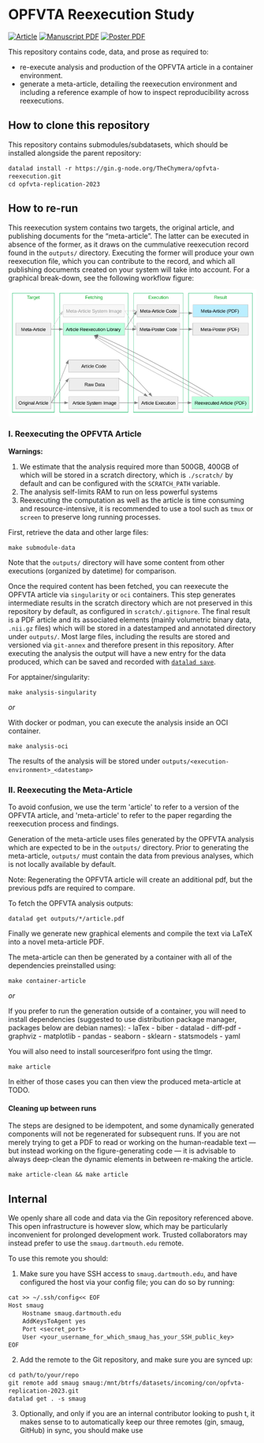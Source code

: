 # OPFVTA Reexecution Study
[![Article](https://badgen.net/badge/Article%20Manuscript/Article/green)](https://www.frontiersin.org/journals/neuroinformatics/articles/10.3389/fninf.2024.1376022/full)
[![Manuscript PDF](https://badgen.net/badge/Article%20Manuscript/manual%20record/yellow)](https://articles.chymera.eu/fraaef-frontiers.pdf)
[![Poster PDF](https://badgen.net/badge/2023%20SfN%20Poster/manual%20record/yellow)](https://articles.chymera.eu/fraaef-poster.pdf)

This repository contains code, data, and prose as required to:
* re-execute analysis and production of the OPFVTA article in a container environment.
* generate a meta-article, detailing the reexecution environment and including a reference example of how to inspect reproducibility across reexecutions.

## How to clone this repository

This repository contains submodules/subdatasets, which should be installed alongside the parent repository:

```console
datalad install -r https://gin.g-node.org/TheChymera/opfvta-reexecution.git
cd opfvta-replication-2023
```


## How to re-run

This reexecution system contains two targets, the original article, and publishing documents for the “meta-article”.
The latter can be executed in absence of the former, as it draws on the cummulative reexecution record found in the `outputs/` directory.
Executing the former will produce your own reexecution file, which you can contribute to the record, and which all publishing documents created on your system will take into account.
For a graphical break-down, see the following workflow figure:

![workflow](./publishing/figs/workflow.png)

### I. Reexecuting the OPFVTA Article

**Warnings:**
1. We estimate that the analysis required more than 500GB, 400GB of which will be stored in a scratch directory, which is `./scratch/` by default and can be configured with the `SCRATCH_PATH` variable.
1. The analysis self-limits RAM to run on less powerful systems
1. Reexecuting the computation as well as the article is time consuming and resource-intensive, it is recommended to use a tool such as `tmux` or `screen` to preserve long running processes.

First, retrieve the data and other large files:

```console
make submodule-data
```
Note that the `outputs/` directory will have some content from other
executions (organized by datetime) for comparison.

Once the required content has been fetched, you can reexecute the OPFVTA article via `singularity` or `oci` containers.
This step generates intermediate results in the scratch directory which are not preserved in this repository by default, as configured in `scratch/.gitignore`.
The final result is a PDF article and its associated elements (mainly volumetric binary data, `.nii.gz` files) which will be stored in a datestamped and annotated directory under `outputs/`.
Most large files, including the results are stored and versioned via `git-annex` and therefore present in this repository. 
After executing the analysis the output will have a new entry for the data produced, which can be saved and recorded with [`datalad save`](http://docs.datalad.org/en/stable/generated/man/datalad-save.html).

For apptainer/singularity:

```console
make analysis-singularity
```
_or_

With docker or podman, you can execute the analysis inside an OCI container.

```console
make analysis-oci
```

The results of the analysis will be stored under `outputs/<execution-environment>_<datestamp>`

### II. Reexecuting the Meta-Article

To avoid confusion, we use the term 'article' to refer to a version of the OPFVTA article, and 'meta-article' to refer to the paper regarding the reexecution process and findings.

Generation of the meta-article uses files generated by the OPFVTA analysis which are expected to be in the `outputs/` directory.
Prior to generating the meta-article, `outputs/` must contain the data from previous analyses, which is not locally available by default.

Note: Regenerating the OPFVTA article will create an additional pdf, but the previous pdfs are required to compare.

To fetch the OPFVTA analysis outputs:

```console
datalad get outputs/*/article.pdf
```

Finally we generate new graphical elements and compile the text via LaTeX into a novel meta-article PDF.

The meta-article can then be generated by a container with all of the dependencies preinstalled using:

```console
make container-article
```

_or_

If you prefer to run the generation outside of a container, you will need to install dependencies (suggested to use distribution package manager, packages below are debian names):
	- laTex
	- biber
	- datalad
	- diff-pdf
	- graphviz
	- matplotlib
	- pandas
	- seaborn
	- sklearn
	- statsmodels
	- yaml

You will also need to install sourceserifpro font using the tlmgr.

```console
make article
```

In either of those cases you can then view the produced meta-article at TODO.

#### Cleaning up between runs

The steps are designed to be idempotent, and some dynamically generated components will not be regenerated for subsequent runs.
If you are not merely trying to get a PDF to read or working on the human-readable text — but instead working on the figure-generating code — it is advisable to always deep-clean the dynamic elements in between re-making the article.

```console
make article-clean && make article
```

## Internal

We openly share all code and data via the Gin repository referenced above.
This open infrastructure is however slow, which may be particularly inconvenient for prolonged development work.
Trusted collaborators may instead prefer to use the `smaug.dartmouth.edu` remote.

To use this remote you should:

1. Make sure you have SSH access to `smaug.dartmouth.edu`, and have configured the host via your config file; you can do so by running:

```console
cat >> ~/.ssh/config<< EOF
Host smaug
	Hostname smaug.dartmouth.edu
	AddKeysToAgent yes
	Port <secret_port>
	User <your_username_for_which_smaug_has_your_SSH_public_key>
EOF
```

2. Add the remote to the Git repository, and make sure you are synced up:

```console
cd path/to/your/repo
git remote add smaug smaug:/mnt/btrfs/datasets/incoming/con/opfvta-replication-2023.git
datalad get . -s smaug
```

3. Optionally, and only if you are an internal contributor looking to push t, it makes sense to  to automatically keep our three remotes (gin, smaug, GitHub) in sync, you should make use
